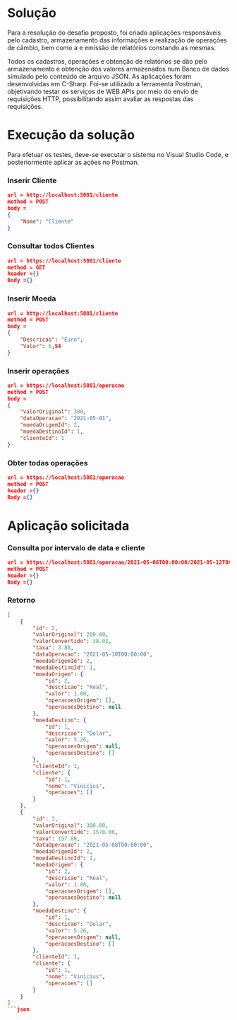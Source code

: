 # Solução

Para a resolução do desafio proposto, foi criado aplicações responsáveis pelo cadastro, armazenamento das informações e realização de operações de câmbio,  bem como a e emissão de relatórios constando as mesmas.

Todos os cadastros, operações e obtenção de relatórios se dão pelo armazenamento e obtenção dos valores armazenados num Banco de dados simulado pelo conteúdo de arquivo JSON.
As aplicações foram desenvolvidas em C-Sharp.
Foi-se utilizado a ferramenta Postman, objetivando testar os serviços de WEB APIs por meio do envio de requisições HTTP, possibilitando assim  avaliar as respostas das requisições.

# Execução da solução

Para efetuar os testes, deve-se executar o sistema no Visual Studio Code, e posteriormente aplicar as ações no Postman.

### Inserir Cliente
```json
url = http://localhost:5001/cliente
method = POST
body = 
{
    "Nome": "Cliente"
}
```

### Consultar todos Clientes
```json
url = https://localhost:5001/cliente
method = GET
header ={}
Body ={}
```

### Inserir Moeda
```json
url = http://localhost:5001/cliente
method = POST
body = 
{
    "Descricao": "Euro",
    "Valor": 6,54
}
```

### Inserir operações
```json
url = https://localhost:5001/operacao
method = POST
body = 
{
    "valorOriginal": 300,
    "dataOperacao": "2021-05-01",
    "moedaOrigemId": 2,
    "moedaDestinoId": 1,
    "clienteId": 1
}
```

### Obter todas operações
```json
url = https://localhost:5001/operacao 
method = POST
header ={}
Body ={}
```
# Aplicação solicitada
### Consulta por intervalo de data e cliente
```json
url = https://localhost:5001/operacao/2021-05-06T00:00:00/2021-05-12T00:00:00/1 
method = POST
header ={}
Body ={}
```

### Retorno
```json
[
    {
        "id": 2,
        "valorOriginal": 200.00,
        "valorConvertido": 38.02,
        "taxa": 3.80,
        "dataOperacao": "2021-05-10T00:00:00",
        "moedaOrigemId": 2,
        "moedaDestinoId": 1,
        "moedaOrigem": {
            "id": 2,
            "descricao": "Real",
            "valor": 1.00,
            "operacoesOrigem": [],
            "operacoesDestino": null
        },
        "moedaDestino": {
            "id": 1,
            "descricao": "Dolar",
            "valor": 5.26,
            "operacoesOrigem": null,
            "operacoesDestino": []
        },
        "clienteId": 1,
        "cliente": {
            "id": 1,
            "nome": "Vinicius",
            "operacoes": []
        }
    },
    {
        "id": 3,
        "valorOriginal": 300.00,
        "valorConvertido": 1578.00,
        "taxa": 157.80,
        "dataOperacao": "2021-05-08T00:00:00",
        "moedaOrigemId": 2,
        "moedaDestinoId": 1,
        "moedaOrigem": {
            "id": 2,
            "descricao": "Real",
            "valor": 1.00,
            "operacoesOrigem": [],
            "operacoesDestino": null
        },
        "moedaDestino": {
            "id": 1,
            "descricao": "Dolar",
            "valor": 5.26,
            "operacoesOrigem": null,
            "operacoesDestino": []
        },
        "clienteId": 1,
        "cliente": {
            "id": 1,
            "nome": "Vinicius",
            "operacoes": []
        }
    }
]
```json

